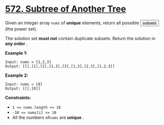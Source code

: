 # [572. Subtree of Another Tree](https://leetcode.com/problems/subtree-of-another-tree/description/)

Given an integer array <code>nums</code> of **unique** elements, return all possible <button type="button" aria-haspopup="dialog" aria-expanded="false" aria-controls="radix-:rs:" data-state="closed" class="">subsets</button> (the power set).

The solution set **must not** contain duplicate subsets. Return the solution in **any order** .

**Example 1:**

```
Input: nums = [1,2,3]
Output: [[],[1],[2],[1,2],[3],[1,3],[2,3],[1,2,3]]
```

**Example 2:**

```
Input: nums = [0]
Output: [[],[0]]
```

**Constraints:**

- <code>1 <= nums.length <= 10</code>
- <code>-10 <= nums[i] <= 10</code>
- All the numbers of<code>nums</code> are **unique** .
